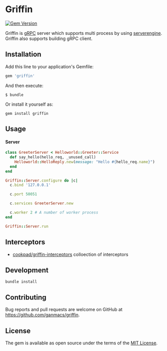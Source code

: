 # Griffin

[![Gem Version](https://badge.fury.io/rb/griffin.svg)](https://badge.fury.io/rb/griffin)

Griffin is [gRPC](https://grpc.io/) server which supports multi process by using [serverengine](https://github.com/treasure-data/serverengine).
Griffin also supports building gRPC client.

## Installation

Add this line to your application's Gemfile:

```ruby
gem 'griffin'
```

And then execute:

```
$ bundle
```

Or install it yourself as:

```
gem install griffin
```

## Usage

#### Server

```ruby
class GreeterServer < Helloworld::Greeter::Service
  def say_hello(hello_req, _unused_call)
    Helloworld::HelloReply.new(message: "Hello #{hello_req.name}")
  end
end

Griffin::Server.configure do |c|
  c.bind '127.0.0.1'

  c.port 50051

  c.services GreeterServer.new

  c.worker 2 # A number of worker process
end

Griffin::Server.run

```

## Interceptors

* [cookpad/griffin-interceptors](https://github.com/cookpad/griffin-interceptors) colloection of interceptors

## Development

```
bundle install
```

## Contributing

Bug reports and pull requests are welcome on GitHub at https://github.com/ganmacs/griffin.

## License

The gem is available as open source under the terms of the [MIT License](https://opensource.org/licenses/MIT).

